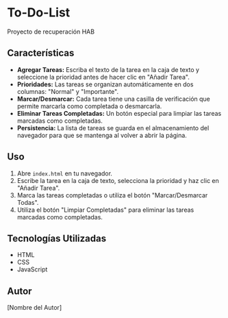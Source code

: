 # To-Do-List
Proyecto de recuperación HAB

## Características

- **Agregar Tareas:** Escriba el texto de la tarea en la caja de texto y seleccione la prioridad antes de hacer clic en "Añadir Tarea".
- **Prioridades:** Las tareas se organizan automáticamente en dos columnas: "Normal" y "Importante".
- **Marcar/Desmarcar:** Cada tarea tiene una casilla de verificación que permite marcarla como completada o desmarcarla.
- **Eliminar Tareas Completadas:** Un botón especial para limpiar las tareas marcadas como completadas.
- **Persistencia:** La lista de tareas se guarda en el almacenamiento del navegador para que se mantenga al volver a abrir la página.

## Uso

1. Abre `index.html` en tu navegador.
2. Escribe la tarea en la caja de texto, selecciona la prioridad y haz clic en "Añadir Tarea".
3. Marca las tareas completadas o utiliza el botón "Marcar/Desmarcar Todas".
4. Utiliza el botón "Limpiar Completadas" para eliminar las tareas marcadas como completadas.

## Tecnologías Utilizadas

- HTML
- CSS
- JavaScript

## Autor

[Nombre del Autor]
